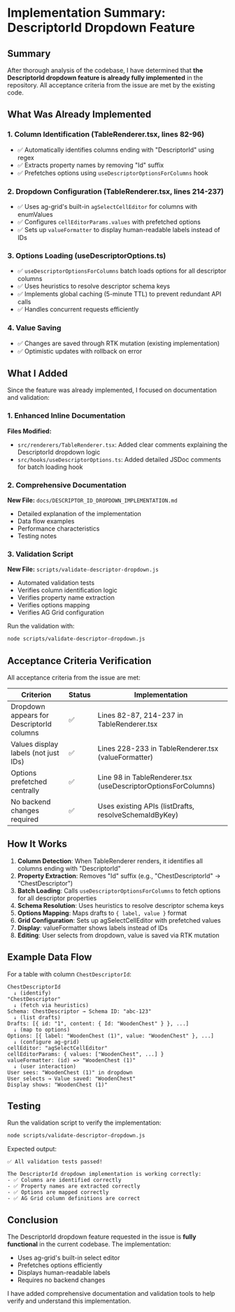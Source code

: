 # Implementation Summary: DescriptorId Dropdown Feature

## Summary

After thorough analysis of the codebase, I have determined that **the DescriptorId dropdown feature is already fully implemented** in the repository. All acceptance criteria from the issue are met by the existing code.

## What Was Already Implemented

### 1. Column Identification (TableRenderer.tsx, lines 82-96)
- ✅ Automatically identifies columns ending with "DescriptorId" using regex
- ✅ Extracts property names by removing "Id" suffix
- ✅ Prefetches options using `useDescriptorOptionsForColumns` hook

### 2. Dropdown Configuration (TableRenderer.tsx, lines 214-237)
- ✅ Uses ag-grid's built-in `agSelectCellEditor` for columns with enumValues
- ✅ Configures `cellEditorParams.values` with prefetched options
- ✅ Sets up `valueFormatter` to display human-readable labels instead of IDs

### 3. Options Loading (useDescriptorOptions.ts)
- ✅ `useDescriptorOptionsForColumns` batch loads options for all descriptor columns
- ✅ Uses heuristics to resolve descriptor schema keys
- ✅ Implements global caching (5-minute TTL) to prevent redundant API calls
- ✅ Handles concurrent requests efficiently

### 4. Value Saving
- ✅ Changes are saved through RTK mutation (existing implementation)
- ✅ Optimistic updates with rollback on error

## What I Added

Since the feature was already implemented, I focused on documentation and validation:

### 1. Enhanced Inline Documentation
**Files Modified:**
- `src/renderers/TableRenderer.tsx`: Added clear comments explaining the DescriptorId dropdown logic
- `src/hooks/useDescriptorOptions.ts`: Added detailed JSDoc comments for batch loading hook

### 2. Comprehensive Documentation
**New File:** `docs/DESCRIPTOR_ID_DROPDOWN_IMPLEMENTATION.md`
- Detailed explanation of the implementation
- Data flow examples
- Performance characteristics
- Testing notes

### 3. Validation Script
**New File:** `scripts/validate-descriptor-dropdown.js`
- Automated validation tests
- Verifies column identification logic
- Verifies property name extraction
- Verifies options mapping
- Verifies AG Grid configuration

Run the validation with:
```bash
node scripts/validate-descriptor-dropdown.js
```

## Acceptance Criteria Verification

All acceptance criteria from the issue are met:

| Criterion | Status | Implementation |
|-----------|--------|----------------|
| Dropdown appears for DescriptorId columns | ✅ | Lines 82-87, 214-237 in TableRenderer.tsx |
| Values display labels (not just IDs) | ✅ | Lines 228-233 in TableRenderer.tsx (valueFormatter) |
| Options prefetched centrally | ✅ | Line 98 in TableRenderer.tsx (useDescriptorOptionsForColumns) |
| No backend changes required | ✅ | Uses existing APIs (listDrafts, resolveSchemaIdByKey) |

## How It Works

1. **Column Detection**: When TableRenderer renders, it identifies all columns ending with "DescriptorId"
2. **Property Extraction**: Removes "Id" suffix (e.g., "ChestDescriptorId" → "ChestDescriptor")
3. **Batch Loading**: Calls `useDescriptorOptionsForColumns` to fetch options for all descriptor properties
4. **Schema Resolution**: Uses heuristics to resolve descriptor schema keys
5. **Options Mapping**: Maps drafts to `{ label, value }` format
6. **Grid Configuration**: Sets up agSelectCellEditor with prefetched values
7. **Display**: valueFormatter shows labels instead of IDs
8. **Editing**: User selects from dropdown, value is saved via RTK mutation

## Example Data Flow

For a table with column `ChestDescriptorId`:

```
ChestDescriptorId
  ↓ (identify)
"ChestDescriptor"
  ↓ (fetch via heuristics)
Schema: ChestDescriptor → Schema ID: "abc-123"
  ↓ (list drafts)
Drafts: [{ id: "1", content: { Id: "WoodenChest" } }, ...]
  ↓ (map to options)
Options: [{ label: "WoodenChest (1)", value: "WoodenChest" }, ...]
  ↓ (configure ag-grid)
cellEditor: "agSelectCellEditor"
cellEditorParams: { values: ["WoodenChest", ...] }
valueFormatter: (id) => "WoodenChest (1)"
  ↓ (user interaction)
User sees: "WoodenChest (1)" in dropdown
User selects → Value saved: "WoodenChest"
Display shows: "WoodenChest (1)"
```

## Testing

Run the validation script to verify the implementation:

```bash
node scripts/validate-descriptor-dropdown.js
```

Expected output:
```
✅ All validation tests passed!

The DescriptorId dropdown implementation is working correctly:
- ✅ Columns are identified correctly
- ✅ Property names are extracted correctly
- ✅ Options are mapped correctly
- ✅ AG Grid column definitions are correct
```

## Conclusion

The DescriptorId dropdown feature requested in the issue is **fully functional** in the current codebase. The implementation:
- Uses ag-grid's built-in select editor
- Prefetches options efficiently
- Displays human-readable labels
- Requires no backend changes

I have added comprehensive documentation and validation tools to help verify and understand this implementation.
